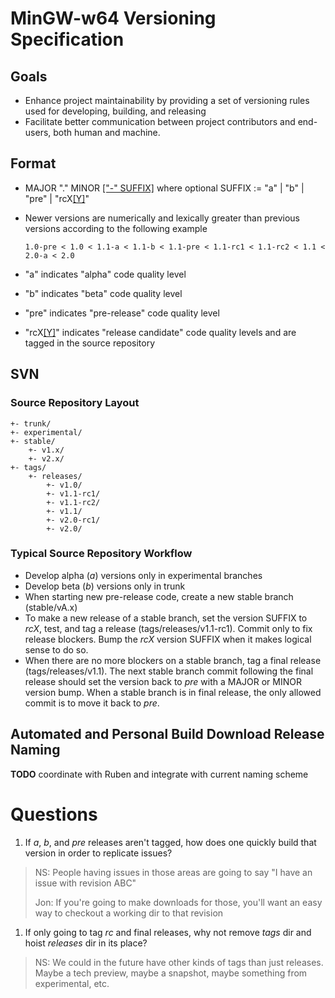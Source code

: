 # MinGW-w64 Versioning Specification

## Goals

-   Enhance project maintainability by providing a set of versioning
    rules used for developing, building, and releasing
-   Facilitate better communication between project contributors and
    end-users, both human and machine.

## Format

-   MAJOR "." MINOR
    <a href="../%22-%22%20SUFFIX" class="alink notfound">["-" SUFFIX]</a>
    where optional SUFFIX := "a" | "b" | "pre" |
    "rcX<a href="../Y" class="alink notfound">[Y]</a>"

-   Newer versions are numerically and lexically greater than previous
    versions according to the following example

        1.0-pre < 1.0 < 1.1-a < 1.1-b < 1.1-pre < 1.1-rc1 < 1.1-rc2 < 1.1 < 2.0-a < 2.0

-   "a" indicates "alpha" code quality level

-   "b" indicates "beta" code quality level

-   "pre" indicates "pre-release" code quality level

-   "rcX<a href="../Y" class="alink notfound">[Y]</a>" indicates
    "release candidate" code quality levels and are tagged in the source
    repository

## SVN

### Source Repository Layout

    +- trunk/
    +- experimental/
    +- stable/
        +- v1.x/
        +- v2.x/
    +- tags/
        +- releases/
            +- v1.0/
            +- v1.1-rc1/
            +- v1.1-rc2/
            +- v1.1/
            +- v2.0-rc1/
            +- v2.0/

### Typical Source Repository Workflow

-   Develop alpha (*a*) versions only in experimental branches
-   Develop beta (*b*) versions only in trunk
-   When starting new pre-release code, create a new stable branch
    (stable/vA.x)
-   To make a new release of a stable branch, set the version SUFFIX to
    *rcX*, test, and tag a release (tags/releases/v1.1-rc1). Commit only
    to fix release blockers. Bump the *rcX* version SUFFIX when it makes
    logical sense to do so.
-   When there are no more blockers on a stable branch, tag a final
    release (tags/releases/v1.1). The next stable branch commit
    following the final release should set the version back to *pre*
    with a MAJOR or MINOR version bump. When a stable branch is in final
    release, the only allowed commit is to move it back to *pre*.

## Automated and Personal Build Download Release Naming

**TODO** coordinate with Ruben and integrate with current naming scheme

# Questions

1.  If *a*, *b*, and *pre* releases aren't tagged, how does one quickly
    build that version in order to replicate issues?

> NS: People having issues in those areas are going to say "I have an
> issue with revision ABC"
>
> Jon: If you're going to make downloads for those, you'll want an easy
> way to checkout a working dir to that revision

1.  If only going to tag *rc* and final releases, why not remove *tags*
    dir and hoist *releases* dir in its place?

> NS: We could in the future have other kinds of tags than just
> releases. Maybe a tech preview, maybe a snapshot, maybe something from
> experimental, etc.
